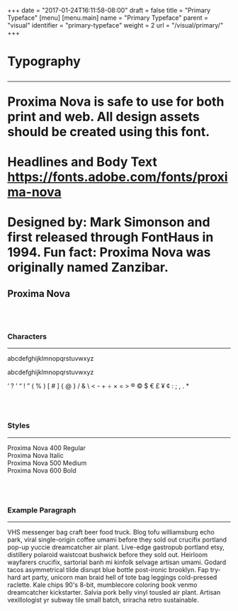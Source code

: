 +++
date = "2017-01-24T16:11:58-08:00"
draft = false
title = "Primary Typeface"
[menu]
  [menu.main]
    name = "Primary Typeface"
    parent = "visual"
    identifier = "primary-typeface"
    weight = 2
    url = "/visual/primary/"
+++

<div class="row text-left">
  <div class="col-xs-12">
    <div class="page-header">
      <a class="page-header--anchor" id="title"></a>
      <a href="#title">
        <h1></h1>
      </a>
    </div>
  </div>
  <div class="col-md-6">
    <h1>Typography</h>
    <hr class="teal-line">
    <p class="color-text">Proxima Nova is safe to use for both print and web. All design assets should be created using this font.<br><br>Headlines and Body Text<br>
    <a href="https://fonts.adobe.com/fonts/proxima-nova" target="_blank">https://fonts.adobe.com/fonts/proxima-nova</a><br><br> Designed by: Mark Simonson and first released through FontHaus in 1994. <b>Fun fact: Proxima Nova was originally named Zanzibar.</b></p>       
  </div>
  <div class="col-md-6">
    <div class="row">
        <h2>Proxima Nova </h2>
        </br></br>
          <h3>Characters</h3>
          <hr class="teal-line">
          <p class="upper-case">abcdefghijklmnopqrstuvwxyz</p>
          <p class="lowercase-case">abcdefghijklmnopqrstuvwxyz</p>
          <p class="lowercase-case">‘ ? ’ “ ! ” ( % ) [ # ] { @ } / & \ < - + ÷ × = > ® © $ € £ ¥ ¢ : ; , . *</p>
          </br></br>
          <h3>Styles</h3>
          <hr class="teal-line">
            <div class="type-sample--rubik">
              <p class="style"> <span class="style-regular">Proxima Nova 400 Regular</span><br>
              <span class="style-italic">Proxima Nova Italic </span><br>
              <span class="style-medium">Proxima Nova 500 Medium</span><br>
              <span class="style-bold">Proxima Nova 600 Bold</span></p>
            </div>
          </br></br>
          <h3>Example Paragraph</h3>
         <hr class="teal-line">
            <p>VHS messenger bag craft beer food truck. Blog tofu williamsburg echo park, viral single-origin coffee umami before they sold out crucifix portland pop-up yuccie dreamcatcher air plant. Live-edge gastropub portland etsy, distillery polaroid waistcoat bushwick before they sold out. Heirloom wayfarers crucifix, sartorial banh mi kinfolk selvage artisan umami. Godard tacos asymmetrical tilde disrupt blue bottle post-ironic brooklyn. Fap try-hard art party, unicorn man braid hell of tote bag leggings cold-pressed raclette. Kale chips 90's 8-bit, mumblecore coloring book venmo dreamcatcher kickstarter. Salvia pork belly vinyl tousled air plant. Artisan vexillologist yr subway tile small batch, sriracha retro sustainable.</p>
    </div>
  </div>
</div>